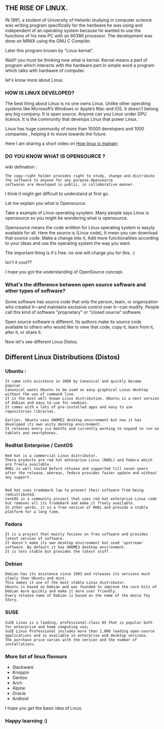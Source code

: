 ## THE RISE OF LINUX. 

IN 1991, a student of University of Helsinki studying in computer science was writing program specifically for the hardware he was using and independent of an operating system because he wanted to use the functions of his new PC with an 80386 processor. The development was done on MINIX using the GNU C Compiler.

Later this program known by "Linux kernal".

Wait!! you must be thinking now what is kernal.
Kernal means a part of program which interacts with the hardware part.In simple word a program which talks with hardware of computer.

let's know more about Linux.

### HOW IS LINUX DEVELOPED?

The best thing about Linux is no one owns Linux. Unlike other operating systems like Microsoft’s Windows or Apple’s Mac and iOS. It doesn’t belong any big company.
It is open source. Anyone can you Linux under GPU licence. It is the community that develops Linux that power Linux. 

Linux has huge community of more than 10000 developers and 1000 companies , helping it to move towards the future.


Here I am sharing a short video on [How linux is mainain](https://youtu.be/yVpbFMhOAwE)



### DO YOU KNOW WHAT IS OPENSOURCE ? 

wiki defination :
```
The copy-right holder provides right to study, change and distribute the software to anyone for any purpose.Opensource 
softwares are developed in public, in collaborative manner.
```

I think it might get difficult to understand at first go. 

Let me explain you what is Opensource.

Take a example of Linux operating sysytem. Many people says Linux is opensource so you might be wondering what is opensource.


Opensource means the code writtten for Linux operating system is easyly available for all. Here the source is (Linux code), It mean you can download that source code. Make a change into it, Add more functionalities according to your ideas and use the operating system the way you want.

The important thing is it's free. no one will charge you for this. :)


Isn't it cool?? 


I hope you got the understanding of OpenSource concept.

### What's the difference between open source software and other types of software?

Some software has source code that only the person, team, or organization who created it—and maintains exclusive control over it—can modify. People call this kind of software "proprietary" or "closed source" software.

Open source software is different. Its authors make its source code available to others who would like to view that code, copy it, learn from it, alter it, or share it.


Now let's see different Linux Distos.

## Different Linux Distributions (Distos)

### Ubuntu :

```
It came into existence in 2004 by Canonical and quickly became popular. 
Canonical wants Ubuntu to be used as easy graphical Linux desktop without the use of command line. 
It is the most well known Linux distribution. Ubuntu is a next version of Debian and easy to use for newbies. 
It comes with a lots of pre-installed apps and easy to use repositories libraries.

Earlier, Ubuntu uses GNOME2 desktop environment but now it has developed its own unity desktop environment. 
It releases every six months and currently working to expand to run on tablets and smartphones.
```

### RedHat Enterprise / CentOS

```
Red hat is a commercial Linux distributor. 
There products are red hat enterprise Linux (RHEL) and Fedora which are freely available. 
RHEL is well tested before release and supported till seven years after the release, whereas, fedora provides faster update and without any support.


Red hat uses trademark law to prevent their software from being redistributed. 
CentOS is a community project that uses red hat enterprise Linux code but removes all its trademark and make it freely available. 
In other words, it is a free version of RHEL and provide a stable platform for a long time.
```

### Fedora 

```
It is a project that mainly focuses on free software and provides latest version of software.
It doesn't make its own desktop environment but used 'upstream' software. By default it has GNOME3 desktop environment. 
It is less stable but provides the latest stuff.
```

### Debian 

```
Debian has its existence since 1993 and releases its versions much slowly then Ubuntu and mint.
This makes it one of the most stable Linux distributor.
Ubuntu is based on Debian and was founded to improve the core bits of Debian more quickly and make it more user friendly. 
Every release name of Debian is based on the name of the movie Toy Story.
```

### SUSE

```
SuSE Linux is a leading, professional-class OS that is popular both for enterprise and home computing use; 
SuSE Linux Professional includes more than 1,000 leading open-source applications and is available in enterprise and desktop versions. 
The purchase price varies with the version and the number of installations.
```

### More list of linux flavours
+ Slackware 
+ Knoppix 
+ Gentoo 
+ Arch  
+ Alpine 
+ Oracle 
+ Android 

I hope you get the basic idea of Linux.

### Happy learning :)
